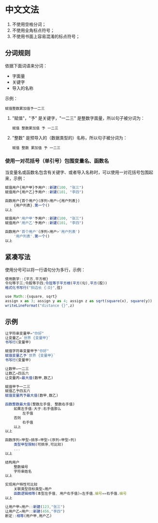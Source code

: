# 中文文法

1. 不使用空格分词；
2. 不使用全角标点符号；
3. 不使用书面上容易混淆的标点符号；

## 分词规则

依据下面词语来分词：

* 字面量
* 关键字
* 导入的名称

示例：

`赋值整数累加值予一二三`

1. "赋值"，"予" 是关键字，"一二三" 是整数字面量，所以句子被分词为：

   `赋值 整数累加值 予 一二三`

2. "整数" 是预导入的（数据类型的）名称，所以句子被分词为：

   `赋值 整数 累加值 予 一二三`

### 使用一对花括号（单引号）包围变量名、函数名

当变量名或函数名包含有关键字、或者导入名称时，可以使用一对花括号包围起来，示例：

```js
赋值用户{用户甲}予用户::新建(100, "张三")
赋值用户{用户乙}予用户::新建(101, "李四")

函数用户{首个用户}(序列<用户>{用户列表})
    {用户列表}.第一个()
以上
```

```js
赋值用户'用户甲'予用户::新建(100, "张三")
赋值用户'用户乙'予用户::新建(101, "李四")

函数用户'首个用户'(序列<用户>'用户列表')
    '用户列表'.第一个()
以上
```

## 紧凑写法

使用分号可以将一行语句分为多行，示例：

```js
使用数学::{平方,平方根}
令勾等于三;令股等于四;令弦等于平方根(平方(勾),平方(股))
格式化书写行("斜边长 {:D}",弦)
```

```js
use Math::{square, sqrt}
assign x as 3; assign y as 4; assign z as sqrt(square(x), square(y))
writeLineFormat("distance {}",z)
```

## 示例

```js
让字符串变量甲="你好"
让变量乙=`世界 {变量甲}`
书写行(变量甲)

赋值字符串变量甲予"你好"
赋值变量乙予`世界 {变量甲}`
书写行(变量甲)

让数甲=一二三
让数乙=四五六
让变量丙=最大值(数甲,数乙)

赋值甲予一二三
赋值乙予四五六
赋值变量丙予最大值(数甲,数乙)

函数整数最大值(整数左手值, 整数右手值)
    如果左手值:大于:右手值那么
        左手值
    否则
        右手值
    以上
以上

函数序列<甲型>排序<甲型>(序列<甲型>列)
    类型甲型限制(可排序,可比较)
    ...
以上

结构用户
    整数编号
    字符串姓名
以上

实现用户特性可比较
    关联类型目标类型=用户
    函数逻辑相等(本型左手值, 用户右手值)=左手值.编号==右手值.编号
以上

让用户甲=用户::新建(123,"张三")
让用户乙=用户::新建(456,"李四")
断定::相等(用户甲,用户乙)
```